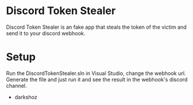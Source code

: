 Discord Token Stealer
============

Discord Token Stealer is an fake app that steals the token of the victim and send it to your discord webhook.

Setup
============

Run the DiscordTokenStealer.sln in Visual Studio, change the webhook url.
Generate the file and just run it and see the result in the webhook's discord channel.

- darkshoz
